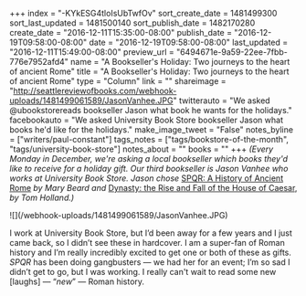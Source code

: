 +++
index = "-KYkESG4tloIsUbTwfOv"
sort_create_date = 1481499300
sort_last_updated = 1481500140
sort_publish_date = 1482170280
create_date = "2016-12-11T15:35:00-08:00"
publish_date = "2016-12-19T09:58:00-08:00"
date = "2016-12-19T09:58:00-08:00"
last_updated = "2016-12-11T15:49:00-08:00"
preview_url = "6494671e-9a59-22ee-7fbb-776e7952afd4"
name = "A Bookseller's Holiday: Two journeys to the heart of ancient Rome"
title = "A Bookseller's Holiday: Two journeys to the heart of ancient Rome"
type = "Column"
link = ""
shareimage = "http://seattlereviewofbooks.com/webhook-uploads/1481499061589/JasonVanhee.JPG"
twitterauto = "We asked @ubookstorereads bookseller Jason what book he wants for the holidays."
facebookauto = "We asked University Book Store bookseller Jason what books he'd like for the holidays."
make_image_tweet = "False"
notes_byline = ["writers/paul-constant"]
tags_notes = ["tags/bookstore-of-the-month", "tags/university-book-store"]
notes_about = ""
books = ""
+++
*(Every Monday in December, we're asking a local bookseller which books they'd like to receive for a holiday gift. Our third bookseller is Jason Vanhee who works at University Book Store. Jason chose* [SPQR: A History of Ancient Rome](http://www4.bookstore.washington.edu/_trade/ShowTitleUBS2.taf?ActionArg=Title&ISBN=9781631492228&SKU=7924352&sdb=ALL) *by Mary Beard and* [Dynasty: the Rise and Fall of the House of Caesar](http://www4.bookstore.washington.edu/_trade/ShowTitleUBS2.taf?ActionArg=Title&ISBN=9780345806727&SKU=1934103&sdb=ALL), *by Tom Holland.)*

<p class="image">![](/webhook-uploads/1481499061589/JasonVanhee.JPG)</p>

I work at University Book Store, but I’d been away for a few years and I just came back, so I didn’t see these in hardcover. I am a super-fan of Roman history and I’m really incredibly excited to get one or both of these as gifts. *SPQR* has been doing gangbusters — we had her for an event; I’m so sad I didn’t get to go, but I was working.  I really can't wait to read some new [laughs] — “*new*” — Roman history.
